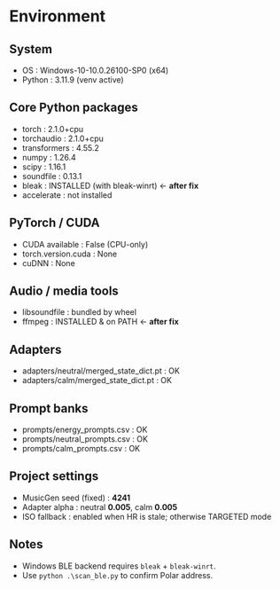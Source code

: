 # Environment

## System
- OS           : Windows-10-10.0.26100-SP0 (x64)
- Python       : 3.11.9 (venv active)

## Core Python packages
- torch        : 2.1.0+cpu
- torchaudio   : 2.1.0+cpu
- transformers : 4.55.2
- numpy        : 1.26.4
- scipy        : 1.16.1
- soundfile    : 0.13.1
- bleak        : INSTALLED (with bleak-winrt)   ← **after fix**
- accelerate   : not installed

## PyTorch / CUDA
- CUDA available : False (CPU-only)
- torch.version.cuda : None
- cuDNN : None

## Audio / media tools
- libsoundfile : bundled by wheel
- ffmpeg : INSTALLED & on PATH   ← **after fix**

## Adapters
- adapters/neutral/merged_state_dict.pt : OK
- adapters/calm/merged_state_dict.pt    : OK

## Prompt banks
- prompts/energy_prompts.csv  : OK
- prompts/neutral_prompts.csv : OK
- prompts/calm_prompts.csv    : OK

## Project settings
- MusicGen seed (fixed) : **4241**
- Adapter alpha         : neutral **0.005**, calm **0.005**
- ISO fallback          : enabled when HR is stale; otherwise TARGETED mode

## Notes
- Windows BLE backend requires `bleak` + `bleak-winrt`.
- Use `python .\scan_ble.py` to confirm Polar address.
